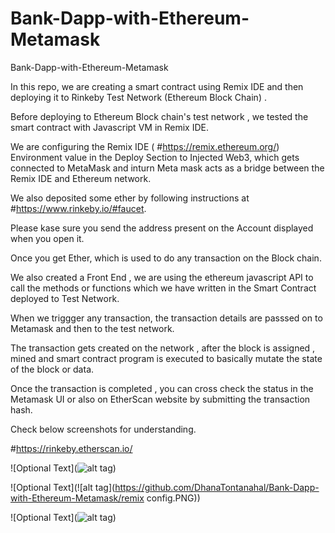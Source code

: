 # Bank-Dapp-with-Ethereum-Metamask
Bank-Dapp-with-Ethereum-Metamask


In this repo, we are creating a smart contract using Remix IDE and then deploying it to Rinkeby Test Network (Ethereum Block Chain) .

Before deploying to Ethereum Block chain's test network , we tested the smart contract with Javascript VM in Remix IDE.

We are configuring the Remix IDE ( #https://remix.ethereum.org/)  Environment value in the Deploy Section to Injected Web3, which gets connected to MetaMask
and inturn Meta mask acts as a bridge between the Remix IDE and Ethereum network.

We also deposited some ether by following instructions at 
#https://www.rinkeby.io/#faucet.

Please kase sure you send the address present on the Account displayed when you open it.

Once you get Ether, which is used to do any transaction on the Block chain.

We also created a Front End , we are using the ethereum javascript API to call the methods or functions which we have written in the 
Smart Contract deployed to Test Network.

When we triggger any transaction, the transaction details are passsed on to Metamask and then to the test network.

The transaction gets created on the network , after the block is assigned , mined and smart contract program is executed to basically mutate
the state of the block or data.

Once the transaction is completed , you can cross check the status in the Metamask UI or also on EtherScan website by submitting the 
transaction hash.

Check below screenshots for understanding.




#https://rinkeby.etherscan.io/


![Optional Text](![alt tag](https://github.com/DhanaTontanahal/Bank-Dapp-with-Ethereum-Metamask/metamask.PNG))



![Optional Text](![alt tag](https://github.com/DhanaTontanahal/Bank-Dapp-with-Ethereum-Metamask/remix config.PNG))




![Optional Text](![alt tag](https://github.com/DhanaTontanahal/Bank-Dapp-with-Ethereum-Metamask/rinkeby-transaction.PNG))




